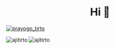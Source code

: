 <h1 align="center">Hi 👋</h1>

<p align="left"> <a href="https://twitter.com/prayogo_tirto" target="blank"><img src="https://img.shields.io/twitter/follow/prayogo_tirto?logo=twitter&style=for-the-badge" alt="prayogo_tirto" /></a> </p>



<p><img align="left" src="https://github-readme-stats.vercel.app/api/top-langs?username=ajitirto&show_icons=true&locale=en&layout=compact" alt="ajitirto" /></p>

<p><img align="center" src="https://github-readme-streak-stats.herokuapp.com/?user=ajitirto&" alt="ajitirto" /></p>
